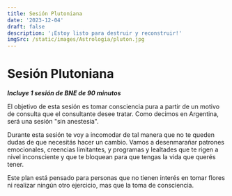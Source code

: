 ```yaml
---
title: Sesión Plutoniana
date: '2023-12-04'
draft: false
description: '¡Estoy listo para destruir y reconstruir!'
imgSrc: /static/images/Astrologia/pluton.jpg
---
```


# Sesión Plutoniana

**_Incluye 1 sesión de BNE de 90 minutos_**

El objetivo de esta sesión es tomar consciencia pura a partir de un motivo de consulta que el consultante desee tratar. Como decimos en Argentina, será una sesión "sin anestesia".

Durante esta sesión te voy a incomodar de tal manera que no te queden dudas de que necesitás hacer un cambio. Vamos a desenmarañar patrones emocionales, creencias limitantes, y programas y lealtades que te rigen a nivel inconsciente y que te bloquean para que tengas la vida que querés tener.

Este plan está pensado para personas que no tienen interés en tomar flores ni realizar ningún otro ejercicio, mas que la toma de consciencia.
